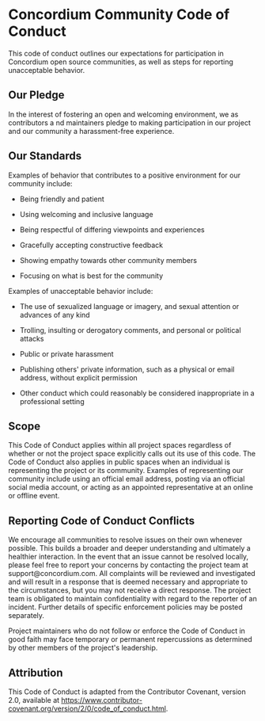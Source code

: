 # Concordium Community Code of Conduct

This code of conduct outlines our expectations for participation in
Concordium open source communities, as well as steps for reporting
unacceptable behavior.

## Our Pledge

In the interest of fostering an open and welcoming environment, we as
contributors a nd maintainers pledge to making participation in our
project and our community a harassment-free experience.

## Our Standards

Examples of behavior that contributes to a positive environment for our
community include:

- Being friendly and patient

- Using welcoming and inclusive language

- Being respectful of differing viewpoints and experiences

- Gracefully accepting constructive feedback

- Showing empathy towards other community members

- Focusing on what is best for the community

Examples of unacceptable behavior include:

- The use of sexualized language or imagery, and sexual attention or
  advances of any kind

- Trolling, insulting or derogatory comments, and personal or
  political attacks

- Public or private harassment

- Publishing others' private information, such as a physical or email
  address, without explicit permission

- Other conduct which could reasonably be considered inappropriate in
  a professional setting

## Scope

This Code of Conduct applies within all project spaces regardless of
whether or not the project space explicitly calls out its use of this
code. The Code of Conduct also applies in public spaces when an
individual is representing the project or its community. Examples of
representing our community include using an official email address,
posting via an official social media account, or acting as an appointed
representative at an online or offline event.

## Reporting Code of Conduct Conflicts

We encourage all communities to resolve issues on their own whenever
possible. This builds a broader and deeper understanding and ultimately
a healthier interaction. In the event that an issue cannot be resolved
locally, please feel free to report your concerns by contacting the
project team at support\@concordium.com. All complaints will be reviewed
and investigated and will result in a response that is deemed necessary
and appropriate to the circumstances, but you may not receive a direct
response. The project team is obligated to maintain confidentiality with
regard to the reporter of an incident. Further details of specific
enforcement policies may be posted separately.

Project maintainers who do not follow or enforce the Code of Conduct in
good faith may face temporary or permanent repercussions as determined
by other members of the project\'s leadership.

## Attribution

This Code of Conduct is adapted from the Contributor Covenant, version
2.0, available at
<https://www.contributor-covenant.org/version/2/0/code_of_conduct.html>.